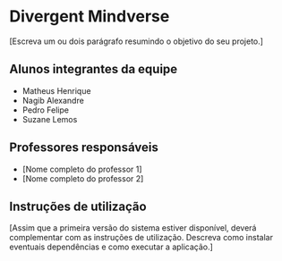 # Divergent Mindverse

[Escreva um ou dois  parágrafo resumindo o objetivo do seu projeto.]

## Alunos integrantes da equipe

* Matheus Henrique
* Nagib Alexandre
* Pedro Felipe
* Suzane Lemos

## Professores responsáveis

* [Nome completo do professor 1]
* [Nome completo do professor 2]

## Instruções de utilização

[Assim que a primeira versão do sistema estiver disponível, deverá complementar com as instruções de utilização. Descreva como instalar eventuais dependências e como executar a aplicação.]

